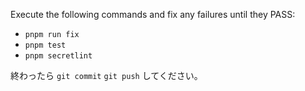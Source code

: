 Execute the following commands and fix any failures until they PASS:

- `pnpm run fix`
- `pnpm test`
- `pnpm secretlint`

終わったら `git commit` `git push` してください。
